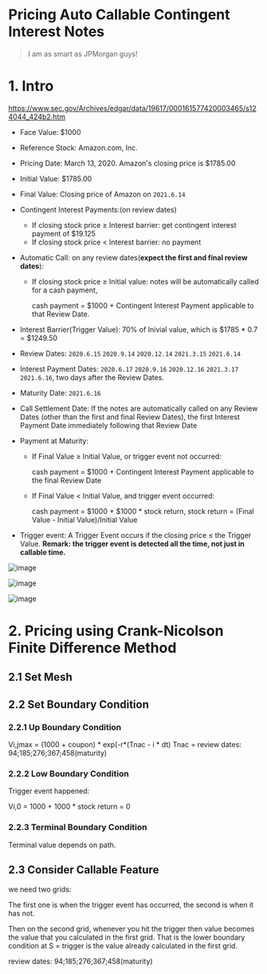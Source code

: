 Pricing Auto Callable Contingent Interest Notes
====

> I am as smart as JPMorgan guys!

# 1. Intro 

https://www.sec.gov/Archives/edgar/data/19617/000161577420003465/s124044_424b2.htm

* Face Value: $1000
* Reference Stock: Amazon.com, Inc.
* Pricing Date: March 13, 2020. Amazon's closing price is $1785.00
* Initial Value: $1785.00
* Final Value: Closing price of Amazon on `2021.6.14`
* Contingent Interest Payments:(on review dates)
  * If closing stock price ≥ Interest barrier: get contingent interest payment of $19.125
  * If closing stock price < Interest barrier: no payment
  
* Automatic Call: 
on any review dates(**expect the first and final review dates**):
  * If closing stock price ≥ Initial value: notes will be automatically called for a cash payment, 
  
    cash payment = $1000 + Contingent Interest Payment applicable to that Review Date.
* Interest Barrier(Trigger Value): 70% of Inivial value, which is $1785 * 0.7 = $1249.50
* Review Dates:           `2020.6.15` `2020.9.14` `2020.12.14` `2021.3.15` `2021.6.14`
* Interest Payment Dates:  `2020.6.17` `2020.9.16` `2020.12.16` `2021.3.17` `2021.6.16`, two days after the Review Dates.
* Maturity Date:          `2021.6.16`
* Call Settlement Date: If the notes are automatically called on any Review Dates (other than the first and final Review Dates), the first Interest Payment Date immediately following that Review Date

 
* Payment at Maturity: 
  * If Final Value ≥ Initial Value, or trigger event not occurred:
  
    cash payment = $1000 + Contingent Interest Payment applicable to the final Review Date
 
  * If Final Value < Initial Value, and trigger event occurred: 
    
    cash payment = $1000 + $1000 * stock return, stock return = (Final Value - Initial Value)/Initial Value

* Trigger event: A Trigger Event occurs if the closing price ≤ the Trigger Value. **Remark: the trigger event is detected all the time, not just in callable time.**


  
![image](https://github.com/jieqian2/Numerical-Methods-in-Finance/blob/master/IMG/figure1.png)

![image](https://github.com/jieqian2/Numerical-Methods-in-Finance/blob/master/IMG/figure2.png)

![image](https://github.com/jieqian2/Numerical-Methods-in-Finance/blob/master/IMG/figure3.png)


# 2. Pricing using Crank-Nicolson Finite Difference Method 

## 2.1 Set Mesh


## 2.2 Set Boundary Condition

### 2.2.1 Up Boundary Condition

Vi,jmax = (1000 + coupon) * exp(-r*(Tnac - i * dt)
Tnac = review dates: 94;185;276;367;458(maturity)

### 2.2.2 Low Boundary Condition
Trigger event happened:

Vi,0 = 1000 + 1000 * stock return = 0

### 2.2.3 Terminal Boundary Condition

Terminal value depends on path.




 
## 2.3 Consider Callable Feature

we need two grids:

The first one is when the trigger event has occurred, the second is when it has not.

Then on the second grid, whenever you hit the trigger then value becomes the value that you calculated in the first grid. That is the lower boundary condition at S = trigger is the value already calculated in the first grid.


review dates: 94;185;276;367;458(maturity)


